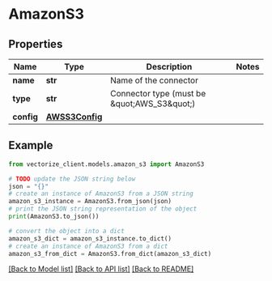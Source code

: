 # AmazonS3


## Properties

Name | Type | Description | Notes
------------ | ------------- | ------------- | -------------
**name** | **str** | Name of the connector | 
**type** | **str** | Connector type (must be \&quot;AWS_S3\&quot;) | 
**config** | [**AWSS3Config**](AWSS3Config.md) |  | 

## Example

```python
from vectorize_client.models.amazon_s3 import AmazonS3

# TODO update the JSON string below
json = "{}"
# create an instance of AmazonS3 from a JSON string
amazon_s3_instance = AmazonS3.from_json(json)
# print the JSON string representation of the object
print(AmazonS3.to_json())

# convert the object into a dict
amazon_s3_dict = amazon_s3_instance.to_dict()
# create an instance of AmazonS3 from a dict
amazon_s3_from_dict = AmazonS3.from_dict(amazon_s3_dict)
```
[[Back to Model list]](../README.md#documentation-for-models) [[Back to API list]](../README.md#documentation-for-api-endpoints) [[Back to README]](../README.md)



